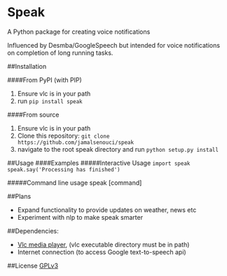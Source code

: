 # Speak

A Python package for creating voice notifications

Influenced by Desmba/GoogleSpeech but intended for voice notifications on completion of long running tasks.

##Installation

####From PyPI (with PIP)
1. Ensure vlc is in your path
2. run `pip install speak`

####From source
1. Ensure vlc is in your path
2. Clone this repository: `git clone https://github.com/jamalsenouci/speak`
3. navigate to the root speak directory and run `python setup.py install`

##Usage
####Examples
#####Interactive Usage
`import speak`
`speak.say('Processing has finished')`

#####Command line usage
speak [command]

##Plans
* Expand functionality to provide updates on weather, news etc
* Experiment with nlp to make speak smarter

##Dependencies: 
* [Vlc media player](http://www.videolan.org/vlc/), (vlc executable directory must be in path)
* Internet connection (to access Google text-to-speech api)

##License
[GPLv3](https://www.gnu.org/licenses/gpl-3.0-standalone.html)